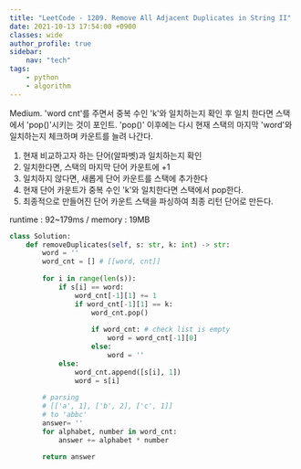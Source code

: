 ```yaml
---
title: "LeetCode - 1209. Remove All Adjacent Duplicates in String II"
date: 2021-10-13 17:54:00 +0900
classes: wide
author_profile: true
sidebar:
    nav: "tech"
tags:
    - python
    - algorithm
---
```


Medium. 'word cnt'를 주면서 중복 수인 'k'와 일치하는지 확인 후 일치 한다면 스택에서 'pop()'시키는 것이 포인트. 'pop()' 이후에는 다시 현재 스택의 마지막 'word'와 일치하는지 체크하며 카운트를 늘려 나간다.

1. 현재 비교하고자 하는 단어(알파벳)과 일치하는지 확인
2. 일치한다면, 스택의 마지막 단어 카운트에 +1
3. 일치하지 않다면, 새롭게 단어 카운트를 스택에 추가한다
4. 현재 단어 카운트가 중복 수인 'k'와 일치한다면 스택에서 pop한다.
5. 최종적으로 만들어진 단어 카운트 스택을 파싱하여 최종 리턴 단어로 만든다.

runtime : 92~179ms / memory : 19MB

```python
class Solution:
    def removeDuplicates(self, s: str, k: int) -> str:
        word = ''
        word_cnt = [] # [[word, cnt]]
        
        for i in range(len(s)):
            if s[i] == word:
                word_cnt[-1][1] += 1
                if word_cnt[-1][1] == k:
                    word_cnt.pop()
                    
                    if word_cnt: # check list is empty
                        word = word_cnt[-1][0]
                    else:
                        word = ''
            else:
                word_cnt.append([s[i], 1])
                word = s[i]
        
        # parsing
        # [['a', 1], ['b', 2], ['c', 1]]
        # to 'abbc'
        answer= ''
        for alphabet, number in word_cnt:
            answer += alphabet * number
            
        return answer
```